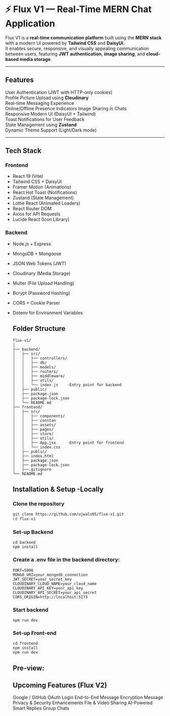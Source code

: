 # ⚡ Flux V1 — Real-Time MERN Chat Application

Flux V1 is a **real-time communication platform** built using the **MERN stack** with a modern UI powered by **Tailwind CSS** and **DaisyUI**.  
It enables secure, responsive, and visually appealing communication between users, featuring **JWT authentication**, **image sharing**, and **cloud-based media storage**.

---

##  Features

User Authentication (JWT with HTTP-only cookies)  
Profile Picture Upload using **Cloudinary**  
Real-time Messaging Experience  
Online/Offline Presence Indicators
Image Sharing in Chats  
Responsive Modern UI (DaisyUI + Tailwind)  
Toast Notifications for User Feedback  
State Management using **Zustand**  
Dynamic Theme Support (Light/Dark mode)

---

## Tech Stack

### **Frontend**
- React 19 (Vite)
- Tailwind CSS + DaisyUI
- Framer Motion (Animations)
- React Hot Toast (Notifications)
- Zustand (State Management)
- Lottie React (Animated Loaders)
- React Router DOM
- Axios for API Requests
- Lucide React (Icon Library)

### **Backend**
- Node.js + Express
- MongoDB + Mongoose
- JSON Web Tokens (JWT)
- Cloudinary (Media Storage)
- Multer (File Upload Handling)
- Bcrypt (Password Hashing)
- CORS + Cookie Parser
- Dotenv for Environment Variables

  ## Folder Structure
  ```
  flux-v1/
  │
  ├── backend/
  │   ├── src/
  │   │   ├── controllers/
  │   │   ├── db/
  │   │   ├── models/
  │   │   ├── routers/
  │   │   ├── middleware/
  │   │   ├── utils/
  │   │   └── index.js    -Entry point for backend
  │   ├── public/
  │   ├── package.json
  │   ├── package-lock.json
  │   └── README.md
  ├── frontend/
  │   ├── src/
  │   │   ├── components/
  │   │   ├── constan
  │   │   ├── assets/
  │   │   ├── pages/
  │   │   ├── store/
  │   │   ├── utils/
  │   │   ├── App.jsx     -Entry point for frontend
  │   │   └── index.css
  │   ├── public/
  │   ├── index.html
  │   ├── package.json
  │   ├── package-lock.json
  │   ├──.gitignore
  └── README.md
  ```
  ## Installation & Setup -Locally

  ### Clone the repository
  ```bash
  git clone https://github.com/ujwals05/flux-v1.git
  cd flux-v1
  ```
  ### Set-up Backend
  ```
  cd backend
  npm install
  ```
  ### Create a .env file in the backend directory:
  ```
  PORT=5000
  MONGO_URI=your_mongodb_connection
  JWT_SECRET=your_secret_key
  CLOUDINARY_CLOUD_NAME=your_cloud_name
  CLOUDINARY_API_KEY=your_api_key
  CLOUDINARY_API_SECRET=your_api_secret
  CORS_ORIGIN=http://localhost:5173
  ```
  ### Start backend
  ```
  npm run dev
  ```

  ### Set-up Front-end
  ```
  cd frontend
  npm install
  npm run dev
  ```
  ## Pre-view:


  ## Upcoming Features (Flux V2)
  Google / GitHub OAuth Login
  End-to-End Message Encryption
  Message Privacy & Security Enhancements
  File & Video Sharing
  AI-Powered Smart Replies
  Group Chats
